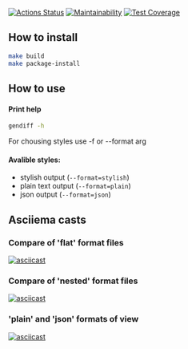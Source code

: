 [![Actions Status](https://github.com/AKKAVA/python-project-50/actions/workflows/hexlet-check.yml/badge.svg)](https://github.com/AKKAVA/python-project-50/actions) [![Maintainability](https://api.codeclimate.com/v1/badges/461ff3e377e4b8704eb4/maintainability)](https://codeclimate.com/github/AKKAVA/python-project-50/maintainability) [![Test Coverage](https://api.codeclimate.com/v1/badges/461ff3e377e4b8704eb4/test_coverage)](https://codeclimate.com/github/AKKAVA/python-project-50/test_coverage)

## How to install
```bash
make build
make package-install
```

## How to use

#### Print help
```bash
gendiff -h
```
For chousing styles use -f or --format arg

#### Avalible styles:
* stylish output (```--format=stylish```)
* plain text output (```--format=plain```)
* json output (```--format=json```)



## Asciiema casts
### Compare of 'flat' format files 
[![asciicast](https://asciinema.org/a/1aPFWtbtxY4CGGNGzakbd56ge.svg)](https://asciinema.org/a/1aPFWtbtxY4CGGNGzakbd56ge)

### Compare of 'nested' format files 
[![asciicast](https://asciinema.org/a/I9PVTvGNB6YacFooNndxKBvHz.svg)](https://asciinema.org/a/I9PVTvGNB6YacFooNndxKBvHz)

### 'plain' and 'json' formats of view
[![asciicast](https://asciinema.org/a/AAZuUoFYsGXxOPKxusGfYXIAA.svg)](https://asciinema.org/a/AAZuUoFYsGXxOPKxusGfYXIAA)